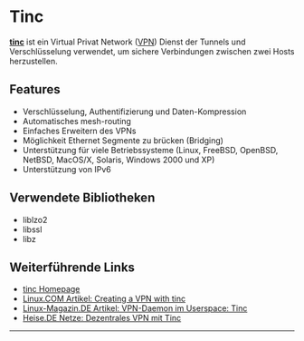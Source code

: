 # Tinc

**[tinc](http://www.tinc-vpn.org/)** ist ein
Virtual Privat Network
([VPN](http://de.wikipedia.org/wiki/Virtual_Private_Network))
Dienst der Tunnels und Verschlüsselung verwendet, um sichere
Verbindungen zwischen zwei Hosts herzustellen.

Features
--------

-   Verschlüsselung, Authentifizierung und Daten-Kompression
-   Automatisches mesh-routing
-   Einfaches Erweitern des VPNs
-   Möglichkeit Ethernet Segmente zu brücken (Bridging)
-   Unterstützung für viele Betriebssysteme (Linux, FreeBSD, OpenBSD,
    NetBSD, MacOS/X, Solaris, Windows 2000 und XP)
-   Unterstützung von IPv6

Verwendete Bibliotheken
-----------------------

-   liblzo2
-   libssl
-   libz

Weiterführende Links
--------------------

-   [tinc Homepage](http://www.tinc-vpn.org/)
-   [Linux.COM Artikel: Creating a VPN with
    tinc](http://www.linux.com/feature/131343)
-   [Linux-Magazin.DE Artikel: VPN-Daemon im Userspace:
    Tinc](http://www.linux-magazin.de/heft_abo/ausgaben/2003/10/einfache_verbindung)
-   [Heise.DE Netze: Dezentrales VPN mit
    Tinc](http://www.heise.de/netze/artikel/Dezentrales-VPN-mit-Tinc-785436.html)

------------------------------------------------------------------------

